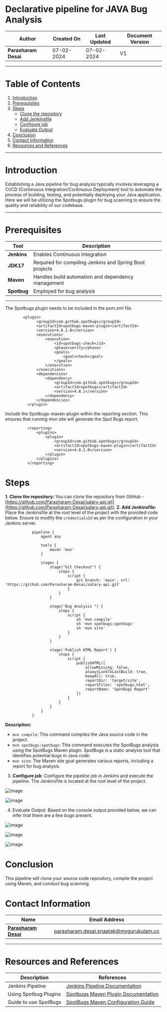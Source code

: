 # Declarative pipeline for JAVA Bug Analysis


| **Author** | **Created On** | **Last Updated** | **Document Version** |
| ---------- | -------------- | ---------------- | -------------------- |
| **Parasharam Desai** | 07-02-2024 | 07-02-2024 | V1 |

***


# Table of Contents

1. [Introduction](#introduction)
2. [Prerequisites](#prerequisites)
3. [Steps](#steps)
    - [Clone the repository](#1-clone-the-repository)
    - [Add Jenkinsfile](#2-add-jenkinsfile)
    - [Configure job](#3-configure-job)
    - [Evaluate Output](#4-evaluate-output)
4. [Conclusion](#conclusion)
5. [Contact Information](#contact-information)
6. [Resources and References](#resources-and-references)


***
# Introduction
Establishing a Java pipeline for bug analysis typically involves leveraging a CI/CD (Continuous Integration/Continuous Deployment) tool to automate the process of building, testing, and potentially deploying your Java application. Here we will be utilizing the Spotbugs plugin for bug scanning to ensure the quality and reliability of our codebase.
***
# Prerequisites
|    Tool                                   | Description                    |
|-------------------------------------------|----------------------------------|
| **Jenkins** | Enables Continuous Integration |
| **JDK17** | Required for compiling Jenkins and Spring Boot projects |
| **Maven** | Handles build automation and dependency management |
| **Spotbug** | Employed for bug analysis |


***
The Spotbugs plugin needs to be included in the pom.xml file.

            <plugin>
                  <groupId>com.github.spotbugs</groupId>
                  <artifactId>spotbugs-maven-plugin</artifactId>
                  <version>4.8.1.0</version>
                  <executions>
                      <execution>
                          <id>spotbugs-check</id>
                          <phase>verify</phase>
                          <goals>
                              <goal>check</goal>
                          </goals>
                      </execution>
                  </executions>
                  <dependencies>
                      <dependency>
                          <groupId>com.github.spotbugs</groupId>
                          <artifactId>spotbugs</artifactId>
                          <version>4.8.1</version>
                      </dependency>
                  </dependencies>
              </plugin>

              
Include the Spotbugs-maven-plugin within the reporting section. This ensures that running mvn site will generate the Spot Bugs report.

              <reporting>
                  <plugins>
                      <plugin>
                          <groupId>com.github.spotbugs</groupId>
                          <artifactId>spotbugs-maven-plugin</artifactId>
                          <version>4.8.1.0</version>
                      </plugin>
                  </plugins>
              </reporting>


# Steps
**1. Clone the repository:** You can clone the repository from GitHub - [https://github.com/Parasharam-Desai/salary-api.git](https://github.com/Parasharam-Desai/salary-api.git).
**2. Add Jenkinsfile:** Place the Jenkinsfile at the root level of the project with the provided code below. Ensure to modify the `credentialsId` as per the configuration in your Jenkins server.


                pipeline {
                    agent any
                    
                    tools {
                        maven 'mvn'
                    }
                    
                    stages {
                        stage("Git Checkout") {
                            steps {
                                script {
                                    git branch: 'main', url: 'https://github.com/Parasharam-Desai/salary-api.git'
                                }
                            }
                        }
                        
                        stage("Bug Analysis ") {
                            steps {
                                script {
                                    sh 'mvn compile'
                                    sh 'mvn spotbugs:spotbugs'
                                    sh 'mvn site'
                                }
                            }
                        }
                        
                        stage('Publish HTML Report') {
                            steps {
                                script {
                                    publishHTML([
                                        allowMissing: false,
                                        alwaysLinkToLastBuild: true,
                                        keepAll: true,
                                        reportDir: 'target/site',
                                        reportFiles: 'spotbugs.html',
                                        reportName: 'SpotBugs Report'
                                    ])
                                }
                            }
                        }
                    }
                }

**Description:**

- `mvn compile`: This command compiles the Java source code in the project.
- `mvn spotbugs:spotbugs`: This command executes the SpotBugs analysis using the SpotBugs Maven plugin. SpotBugs is a static analysis tool that identifies potential bugs in Java code.
- `mvn site`: The Maven site goal generates various reports, including a report for bug analysis.

3. **Configure job**: Configure the pipeline job in Jenkins and execute the pipeline. The Jenkinsfile is located at the root level of the project.



![image](https://github.com/Parasharam-Desai/working-repo/assets/156056709/1b3ac75a-b835-4d27-81b9-38cc50d2503c)


![image](https://github.com/Parasharam-Desai/working-repo/assets/156056709/46179379-ac84-4eb9-8d49-cb3bc6c193b3)


4. Evaluate Output: Based on the console output provided below, we can infer that there are a few bugs present.

![image](https://github.com/Parasharam-Desai/working-repo/assets/156056709/c27ed591-7cbe-4c52-a5a8-2e9dfbe485e2)

![image](https://github.com/Parasharam-Desai/working-repo/assets/156056709/a7d63f45-34fb-49e4-8612-a6058e857d98)

![image](https://github.com/Parasharam-Desai/working-repo/assets/156056709/dd07eea5-d7cf-4ac0-96b2-3ab1b70308f8)

# Conclusion
This pipeline will clone your source code repository, compile the project using Maven, and conduct bug scanning.


# Contact Information

|    Name                                   | Email Address                    |
|-------------------------------------------|----------------------------------|
| **[Parasharam Desai](https://github.com/Parasharam-Desai)** | parasharam.desai.snaatak@mygurukulam.co |

***
# Resources and References

|       **Description**                                   |           **References**                    |
|---------------------------------------------------------|-----------------------------------------------|
| Jenkins Pipeline     | [Jenkins Pipeline Documentation](https://www.jenkins.io/doc/book/pipeline/) |
| Using Spotbug Plugins                 | [Spotbugs Maven Plugin Documentation](https://spotbugs.readthedocs.io/en/latest/maven.html) |
| Guide to use SpotBugs           | [SpotBugs Maven Configuration Guide](https://github.com/find-sec-bugs/find-sec-bugs/wiki/Maven-configuration) |
